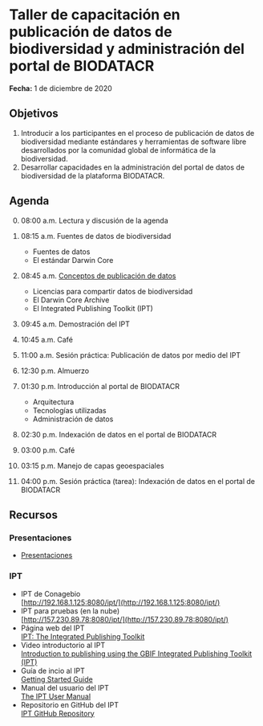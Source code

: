 # Taller de capacitación en publicación de datos de biodiversidad y administración del portal de BIODATACR

**Fecha:** 1 de diciembre de 2020

## Objetivos

1. Introducir a los participantes en el proceso de publicación de datos de biodiversidad mediante estándares y herramientas de software libre desarrollados por la comunidad global de informática de la biodiversidad.
2. Desarrollar capacidades en la administración del portal de datos de biodiversidad de la plataforma BIODATACR.

## Agenda

00. 08:00 a.m. Lectura y discusión de la agenda

01. 08:15 a.m. Fuentes de datos de biodiversidad
    * Fuentes de datos
    * El estándar Darwin Core
    
02. 08:45 a.m. [Conceptos de publicación de datos](https://docs.google.com/presentation/d/1TF1nG0WR0UoXI_tZQJMWBH_eQH5MpNxxWtEhTpscbRQ/edit?usp=sharing)
    * Licencias para compartir datos de biodiversidad
    * El Darwin Core Archive
    * El Integrated Publishing Toolkit (IPT)
    
03. 09:45 a.m. Demostración del IPT

04. 10:45 a.m. Café
05. 11:00 a.m. Sesión práctica: Publicación de datos por medio del IPT

06. 12:30 p.m. Almuerzo

07. 01:30 p.m. Introducción al portal de BIODATACR
    * Arquitectura
    * Tecnologías utilizadas
    * Administración de datos
    
08. 02:30 p.m. Indexación de datos en el portal de BIODATACR

09. 03:00 p.m. Café

10. 03:15 p.m. Manejo de capas geoespaciales

11. 04:00 p.m. Sesión práctica (tarea): Indexación de datos en el portal de BIODATACR


## Recursos
### Presentaciones
* [Presentaciones](https://drive.google.com/drive/folders/1iOsUtpDz5K82K4llXS1nde5olNq56rFE?usp=sharing)
### IPT
* IPT de Conagebio  
[http://192.168.1.125:8080/ipt/](http://192.168.1.125:8080/ipt/)
* IPT para pruebas (en la nube)  
[http://157.230.89.78:8080/ipt/](http://157.230.89.78:8080/ipt/)
* Página web del IPT  
[IPT: The Integrated Publishing Toolkit](https://www.gbif.org/ipt/)
* Video introductorio al IPT  
[Introduction to publishing using the GBIF Integrated Publishing Toolkit (IPT)](https://www.youtube.com/watch?v=eDH9IoTrMVE&feature=emb_logo)
* Guía de incio al IPT  
[Getting Started Guide](https://github.com/gbif/ipt/wiki/IPT2ManualNotes.wiki#getting-started-guide/)
* Manual del usuario del IPT  
[The IPT User Manual](https://github.com/gbif/ipt/wiki/IPT2ManualNotes.wiki#the-ipt-user-manual/)
* Repositorio en GitHub del IPT  
[IPT GitHub Repository](https://github.com/gbif/ipt)
